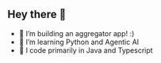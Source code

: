 ## Hey there 👋
- 🔭 I’m building an aggregator app! :)
- 🌱 I’m learning Python and Agentic AI
- 🫧 I code primarily in Java and Typescript
